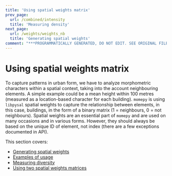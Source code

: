 ```yaml
---
title: 'Using spatial weights matrix'
prev_page:
  url: /combined/intensity
  title: 'Measuring density'
next_page:
  url: /weights/weights_nb
  title: 'Generating spatial weights'
comment: "***PROGRAMMATICALLY GENERATED, DO NOT EDIT. SEE ORIGINAL FILES IN /content***"
---
```

# Using spatial weights matrix

To capture patterns in urban form, we have to analyze morphometric characters within a spatial context, taking into the account neighbouring elements. A simple example could be a mean height within 100 metres (measured as a location-based character for each building). `momepy` is using `libpysal` spatial weights to capture the relationship between elements, in this case, buildings, in the form of a binary matrix (1 = neighbours, 0 = not neighbours). Spatial weights are an essential part of `momepy` and are used on many occasions and in various forms. However, they should always be based on the unique ID of element, not index (there are a few exceptions documented in API).

This section covers:
* [Generating spatial weights](weights_nb)
* [Examples of usage](examples)
* [Measuring diversity](diversity)
* [Using two spatial weights matrices](two)
